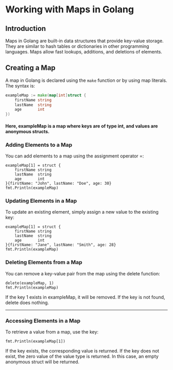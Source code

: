 # Working with Maps in Golang

## Introduction
Maps in Golang are built-in data structures that provide key-value storage. They are similar to hash tables or dictionaries in other programming languages. Maps allow fast lookups, additions, and deletions of elements.

## Creating a Map
A map in Golang is declared using the `make` function or by using map literals. The syntax is:

```go
exampleMap := make(map[int]struct {
	firstName string
	lastName  string
	age       int
})
```

#### Here, exampleMap is a map where keys are of type int, and values are anonymous structs.

### Adding Elements to a Map
You can add elements to a map using the assignment operator =:

```
exampleMap[1] = struct {
	firstName string
	lastName  string
	age       int
}{firstName: "John", lastName: "Doe", age: 30}
fmt.Println(exampleMap)

```

### Updating Elements in a Map
To update an existing element, simply assign a new value to the existing key:

```
exampleMap[1] = struct {
	firstName string
	lastName  string
	age       int
}{firstName: "Jane", lastName: "Smith", age: 28}
fmt.Println(exampleMap)
```


### Deleting Elements from a Map
You can remove a key-value pair from the map using the delete function:

```
delete(exampleMap, 1)
fmt.Println(exampleMap)
```

If the key 1 exists in exampleMap, it will be removed. If the key is not found, delete does nothing.

---


### Accessing Elements in a Map
To retrieve a value from a map, use the key:

```
fmt.Println(exampleMap[1])
```
If the key exists, the corresponding value is returned. If the key does not exist, the zero value of the value type is returned. In this case, an empty anonymous struct will be returned.




